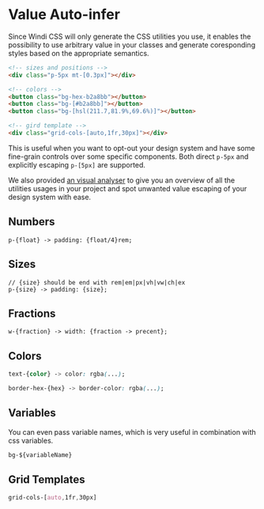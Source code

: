 # Value Auto-infer

Since Windi CSS will only generate the CSS utilities you use, it enables the possibility to use arbitrary value in your classes and generate coresponding styles based on the appropriate semantics.

```html
<!-- sizes and positions -->
<div class="p-5px mt-[0.3px]"></div>

<!-- colors -->
<button class="bg-hex-b2a8bb"></button>
<button class="bg-[#b2a8bb]"></button>
<button class="bg-[hsl(211.7,81.9%,69.6%)]"></button>

<!-- gird template -->
<div class="grid-cols-[auto,1fr,30px]"></div>
```

This is useful when you want to opt-out your design system and have some fine-grain controls over some specific components. Both direct `p-5px` and explicitly escaping `p-[5px]` are supported.

We also provided [an visual analyser](/features/analyzer) to give you an overview of all the utilities usages in your project and spot unwanted value escaping of your design system with ease. 

## Numbers

```less
p-{float} -> padding: {float/4}rem;
```

<InlinePlayground :input="'p-2.5\np-3.2'" :showCSS="true" :showPreview="false"/>

## Sizes

```less
// {size} should be end with rem|em|px|vh|vw|ch|ex
p-{size} -> padding: {size};
```

<InlinePlayground :input="'p-3px\np-4rem'" :showCSS="true" :showPreview="false"/>


## Fractions

```less
w-{fraction} -> width: {fraction -> precent};
```

<InlinePlayground :input="'w-9/12'" :showCSS="true" :showPreview="false"/>


## Colors

```css
text-{color} -> color: rgba(...);

border-hex-{hex} -> border-color: rgba(...);
```

<InlinePlayground 
  :input="'text-cyan-400\nborder-hex-6dd1c7'" 
  :showCSS="true" 
  :showPreview="false"
  fixed="border border-2 px-4 py-2 rounded"
/>

## Variables

You can even pass variable names, which is very useful in combination with css variables.

```css
bg-${variableName}
```

<InlinePlayground 
  :input="'bg-$test-variable'" 
  :showCSS="true" 
  :showPreview="false"
/>

## Grid Templates

```css
grid-cols-[auto,1fr,30px]
```

<InlinePlayground 
  :input="'grid-cols-[auto,1fr,30px]'" 
  :showCSS="true" 
  :showPreview="false"
/>
